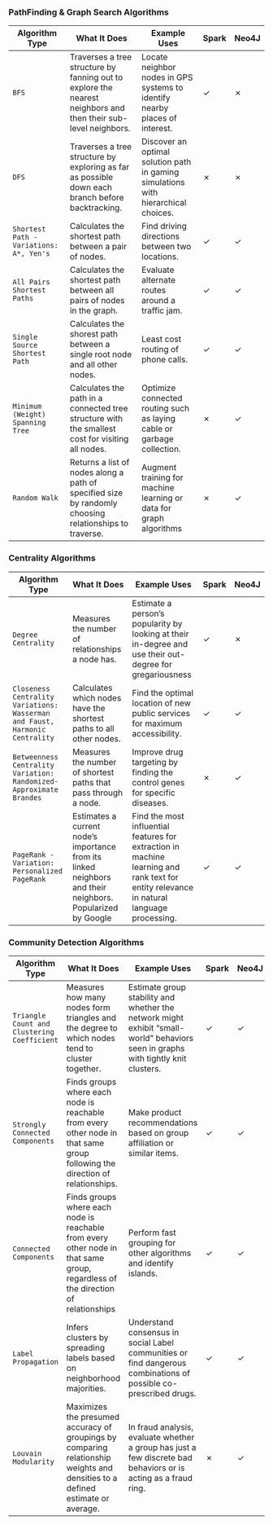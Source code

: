 ### PathFinding & Graph Search Algorithms

| Algorithm Type | What It Does | Example Uses | Spark | Neo4J |
| --- | --- | --- | --- | --- | 
| `BFS` | Traverses a tree structure by fanning out to explore the nearest neighbors and then their sub-level neighbors.| Locate neighbor nodes in GPS systems to identify nearby places of interest. | ✓ | ✗ |
| `DFS` | Traverses a tree structure by exploring as far as possible down each branch before backtracking.| Discover an optimal solution path in gaming simulations with hierarchical choices.| ✗| ✗|
| `Shortest Path - Variations: A*, Yen's` |Calculates the shortest path between a pair of nodes. | Find driving directions between two locations.| ✓| ✓|
| `All Pairs Shortest Paths` |Calculates the shortest path between all pairs of nodes in the graph. |Evaluate alternate routes around a traffic jam. | ✓| ✓|
| `Single Source Shortest Path` |Calculates the shorest path between a single root node and all other nodes. | Least cost routing of phone calls. | ✓| ✓|
| `Minimum (Weight) Spanning Tree` |Calculates the path in a connected tree structure with the smallest cost for visiting all nodes. |Optimize connected routing such as laying cable or garbage collection. | ✗ | ✓|
| `Random Walk` | Returns a list of nodes along a path of specified size by randomly choosing relationships to traverse.|Augment training for machine learning or data for graph algorithms | ✗ | ✓|


### Centrality Algorithms

| Algorithm Type | What It Does | Example Uses | Spark | Neo4J |
| --- | --- | --- | --- | --- | 
| `Degree Centrality`| Measures the number of relationships a node has. | Estimate a person’s popularity by looking at their in-degree and use their out-degree for gregariousness| ✓ | ✗ | 
| `Closeness Centrality Variations: Wasserman and Faust, Harmonic Centrality`| Calculates which nodes have the shortest paths to all other nodes. | Find the optimal location of new public services for maximum accessibility. | ✓| ✓| 
| `Betweenness Centrality Variation: Randomized- Approximate Brandes`| Measures the number of shortest paths that pass through a node. | Improve drug targeting by finding the control genes for specific diseases. | ✗ | ✓ | 
| `PageRank - Variation: Personalized PageRank`| Estimates a current node’s importance from its linked neighbors and their neighbors. Popularized by Google | Find the most influential features for extraction in machine learning and rank text for entity relevance in natural language processing. | ✓ | ✓ | 

### Community Detection Algorithms

| Algorithm Type | What It Does | Example Uses | Spark | Neo4J |
| --- | --- | --- | --- | --- | 
| `Triangle Count and Clustering Coefficient `| Measures how many nodes form triangles and the degree to which nodes tend to cluster together. | Estimate group stability and whether the network might exhibit “small- world” behaviors seen in graphs with tightly knit clusters. | ✓ | ✓ | 
| `Strongly Connected Components` | Finds groups where each node is reachable from every other node in that same group following the direction of relationships.| Make product recommendations based on group affiliation or similar items.| ✓ | ✓ | 
| `Connected Components` | Finds groups where each node is reachable from every other node in that same group, regardless of the direction of relationships | Perform fast grouping for other algorithms and identify islands.| ✓ | ✓ | 
| `Label Propagation` | Infers clusters by spreading labels based on neighborhood majorities.| Understand consensus in social Label communities or find dangerous combinations of possible co- prescribed drugs.| ✓ | ✓ | 
| `Louvain Modularity` | Maximizes the presumed accuracy of groupings by comparing relationship weights and densities to a defined estimate or average. | In fraud analysis, evaluate whether a group has just a few discrete bad behaviors or is acting as a fraud ring. | ✗ | ✓ | 
